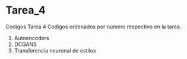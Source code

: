 # Tarea_4
Codigos Tarea 4
Codigos ordenados por numero respectivo en la tarea.
1) Autoencoders
2) DCGANS
3) Transferencia neuronal de estilos
